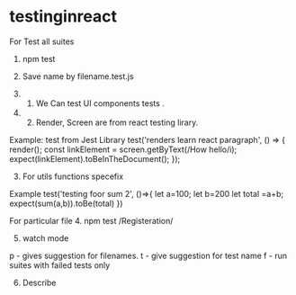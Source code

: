# testinginreact

For Test all suites
1. npm test

2. Save name by filename.test.js
2. 1. We Can test UI components tests .
2. 2. Render, Screen are from react testing lirary.

Example:
test from Jest Library
test('renders learn react paragraph', () => {
  render(<App />);
  const linkElement = screen.getByText(/How hello/i);
  expect(linkElement).toBeInTheDocument();
});

3. For utils functions specefix

Example
test('testing foor sum 2', ()=>{
    let a=100;
    let b=200
    let total =a+b;
    expect(sum(a,b)).toBe(total)
})

For particular file
4. npm test /Registeration/

5. watch mode

p - gives suggestion for filenames.
t - give suggestion for test name
f - run suites with failed tests only

6. Describe